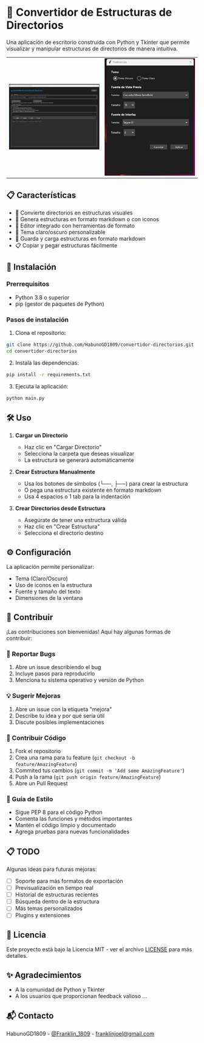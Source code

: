 # 🌳 Convertidor de Estructuras de Directorios

Una aplicación de escritorio construida con Python y Tkinter que permite visualizar y manipular estructuras de directorios de manera intuitiva.

<table>
  <tr>
    <td><img src="preview.png" alt="Vista previa de la aplicación" width="400"></td>
    <td><img src="preview2.png" alt="Vista previa de ajustes" width="400"></td>
  </tr>
</table>

## 📋 Características

- 📁 Convierte directorios en estructuras visuales
- 🔄 Genera estructuras en formato markdown o con iconos
- 📝 Editor integrado con herramientas de formato
- 🎨 Tema claro/oscuro personalizable
- 💾 Guarda y carga estructuras en formato markdown
- 📋 Copiar y pegar estructuras fácilmente

## 🚀 Instalación

### Prerrequisitos

- Python 3.8 o superior
- pip (gestor de paquetes de Python)

### Pasos de instalación

1. Clona el repositorio:
```bash
git clone https://github.com/HabunoGD1809/convertidor-directorios.git
cd convertidor-directorios
```

2. Instala las dependencias:
```bash
pip install -r requirements.txt
```

3. Ejecuta la aplicación:
```bash
python main.py
```

## 🛠️ Uso

1. **Cargar un Directorio**
   - Haz clic en "Cargar Directorio"
   - Selecciona la carpeta que deseas visualizar
   - La estructura se generará automáticamente

2. **Crear Estructura Manualmente**
   - Usa los botones de símbolos (└──, ├──) para crear la estructura
   - O pega una estructura existente en formato markdown
   - Usa 4 espacios o 1 tab para la indentación

3. **Crear Directorios desde Estructura**
   - Asegúrate de tener una estructura válida
   - Haz clic en "Crear Estructura"
   - Selecciona el directorio destino

## ⚙️ Configuración

La aplicación permite personalizar:
- Tema (Claro/Oscuro)
- Uso de iconos en la estructura
- Fuente y tamaño del texto
- Dimensiones de la ventana

## 🤝 Contribuir

¡Las contribuciones son bienvenidas! Aquí hay algunas formas de contribuir:

### 🐛 Reportar Bugs
1. Abre un issue describiendo el bug
2. Incluye pasos para reproducirlo
3. Menciona tu sistema operativo y versión de Python

### 💡 Sugerir Mejoras
1. Abre un issue con la etiqueta "mejora"
2. Describe tu idea y por qué sería útil
3. Discute posibles implementaciones

### 🔧 Contribuir Código
1. Fork el repositorio
2. Crea una rama para tu feature (`git checkout -b feature/AmazingFeature`)
3. Commited tus cambios (`git commit -m 'Add some AmazingFeature'`)
4. Push a la rama (`git push origin feature/AmazingFeature`)
5. Abre un Pull Request

### 📝 Guía de Estilo
- Sigue PEP 8 para el código Python
- Comenta las funciones y métodos importantes
- Mantén el código limpio y documentado
- Agrega pruebas para nuevas funcionalidades

## 📋 TODO

Algunas ideas para futuras mejoras:
- [ ] Soporte para más formatos de exportación
- [ ] Previsualización en tiempo real
- [ ] Historial de estructuras recientes
- [ ] Búsqueda dentro de la estructura
- [ ] Más temas personalizados
- [ ] Plugins y extensiones

## 📄 Licencia

Este proyecto está bajo la Licencia MIT - ver el archivo [LICENSE](LICENSE) para más detalles.

## ✨ Agradecimientos

- A la comunidad de Python y Tkinter
- A los usuarios que proporcionan feedback valioso
...

## 📬 Contacto

HabunoGD1809 - [@Franklin_1809](https://x.com/Franklin_1809) - franklinjoel@gmail.com

